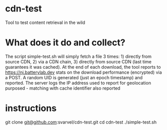 # cdn-test
Tool to test content retrieval in the wild

# What does it do and collect? 
The script simple-test.sh will simply fetch a file 3 times: 1) directly from source CDN, 2) via a CDN chain, 3) directly from source CDN (last time guarantees it was cached). At the end of each download, the tool reports to https://nj.batterylab.dev stats on the download performance (encrypted) via a POST. A random UID is generated (just an epoch timestamp) and reported. The server logs the IP address used to report for geolocation purposed - matching with cache identifier also reported

# instructions
git clone git@github.com:svarvel/cdn-test.git
cd cdn-test
./simple-test.sh


